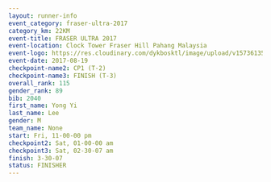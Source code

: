 ```yaml
---
layout: runner-info 
event_category: fraser-ultra-2017 
category_km: 22KM 
event-title: FRASER ULTRA 2017 
event-location: Clock Tower Fraser Hill Pahang Malaysia 
event-logo: https://res.cloudinary.com/dykbosktl/image/upload/v1573613535/Logo/logo_mfst7w.jpg 
event-date: 2017-08-19 
checkpoint-name2: CP1 (T-2) 
checkpoint-name3: FINISH (T-3) 
overall_rank: 115
gender_rank: 89
bib: 2040
first_name: Yong Yi
last_name: Lee
gender: M
team_name: None
start: Fri, 11-00-00 pm
checkpoint2: Sat, 01-00-00 am
checkpoint3: Sat, 02-30-07 am
finish: 3-30-07
status: FINISHER
---
```

